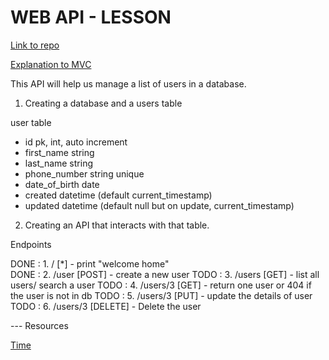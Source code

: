 # WEB API - LESSON

[ Link to repo](https://github.com/innv8/web-api)

[Explanation to MVC](https://github.com/innv8/api-introduction#lesson-2--mvc)


This API will help us manage a list of users in a database.

1. Creating a database and a users table

user table

- id pk, int, auto increment
- first_name string
- last_name string
- phone_number string unique
- date_of_birth date
- created datetime (default current_timestamp)
- updated datetime (default null but on update, current_timestamp)

2. Creating an API that interacts with that table.

Endpoints

DONE :  1. /            [*]         - print "welcome home"  
DONE :  2. /user        [POST]      - create a new user
TODO :  3. /users       [GET]       - list all users/ search a user
TODO :  4. /users/3     [GET]       - return one user or 404 if the user is not in db
TODO :  5. /users/3     [PUT]       - update the details of user
TODO :  6. /users/3     [DELETE]    - Delete the user


--- Resources

[Time](https://www.digitalocean.com/community/tutorials/how-to-use-dates-and-times-in-go)